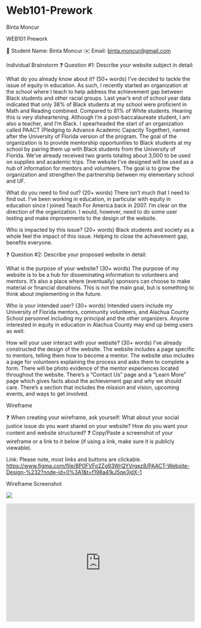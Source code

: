 # Web101-Prework
Binta Moncur


WEB101 Prework

👤 Student Name: Binta Moncur
✉️ Email: binta.moncur@gmail.com

Individual Brainstorm
❓ Question #1:  Describe your website subject in detail:

What do you already know about it? (50+ words)
I’ve decided to tackle the issue of equity in education. As such, I recently started an organization at the school where I teach to help address the achievement gap between Black students and other racial groups. Last year’s end of school year data indicated that only 38% of Black students at my school were proficient in Math and Reading combined. Compared to 81% of White students. Hearing this is very disheartening. Although I’m a post-baccalaureate student, I am also a teacher, and I’m Black. I spearheaded the start of an organization called PAACT (Pledging to Advance Academic Capacity Together), named after the University of Florida version of the program. The goal of the organization is to provide mentorship opportunities to Black students at my school by pairing them up with Black students from the University of Florida. We’ve already received  two grants totaling about 3,000 to be used on supplies and academic trips. The website I’ve designed will be used as a hub of information for mentors and volunteers. The goal is to grow the organization and strengthen the partnership between my elementary school and UF. 


What do you need to find out? (20+ words)
There isn’t much that I need to find out. I’ve been working in education, in particular with equity in education since I joined Teach For America back in 2007. I’m clear on the direction of the organization. I would, however, need to do some user testing and make improvements to the design of the website.


Who is impacted by this issue? (20+ words)
Black students and society as a whole feel the impact of this issue. Helping to close the achievement gap, benefits everyone.


❓ Question #2: Describe your proposed website in detail:

What is the purpose of your website? (30+ words)
The purpose of my website is to be a hub for disseminating information to volunteers and mentors. It’s also a place where (eventually) sponsors can choose to make material or financial donations. This is not the main goal, but is something to think about implementing in the future.


Who is your intended user? (30+ words)
Intended users include my University of Florida mentors, community volunteers, and Alachua County School personnel including my principal and the other organizers. Anyone interested in equity in education in Alachua County may end up being users as well.


How will your user interact with your website? (30+ words)
I’ve already constructed the design of the website. The website includes a page specific to mentors, telling them how to become a mentor. The website also includes a page for volunteers explaining the process and asks them to complete a form. There will be photo evidence of the mentor experiences located throughout the website. There’s a “Contact Us” page and a “Learn More” page which gives facts about the achievement gap and why we should care. There’s a section that includes the mission and vision, upcoming events, and ways to get involved. 




Wireframe 

❓ When creating your wireframe, ask yourself:
What about your social justice issue do you want shared on your website?
How do you want your content and website structured?
❓ Copy/Paste a screenshot of your wireframe or a link to it below (if using a link, make sure it is publicly viewable).


Link: 
Please note, most links and buttons are clickable. 
https://www.figma.com/file/8P0FVFo2Zg93WrQYVrgez8/PAACT-Website-Design-%232?node-id=0%3A1&t=f198a41kJ5qe3jdX-1



Wireframe Screenshot

![](https://i.imgur.com/tH3uJdm.png)

  
  
<div style="position: relative; padding-bottom: 62.5%; height: 0;"><iframe src="https://www.loom.com/embed/9a0d365e0ec5457fa28001ccced2c5dc" frameborder="0" webkitallowfullscreen mozallowfullscreen allowfullscreen style="position: absolute; top: 0; left: 0; width: 100%; height: 100%;"></iframe></div>
